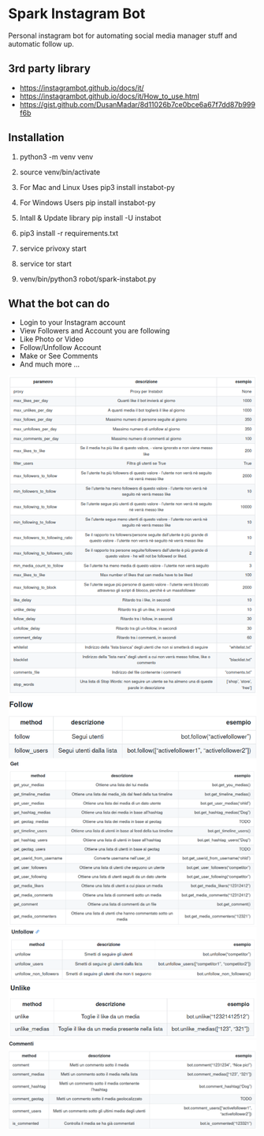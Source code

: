 # Spark Instagram Bot
Personal instagram bot for automating social media manager stuff and automatic follow up.

## 3rd party library
- https://instagrambot.github.io/docs/it/
- https://instagrambot.github.io/docs/it/How_to_use.html
- https://gist.github.com/DusanMadar/8d11026b7ce0bce6a67f7dd87b999f6b

## Installation

1. python3 -m venv venv

2. source venv/bin/activate

3. For Mac and Linux Uses
     pip3 install instabot-py

3. For Windows Users
     pip install instabot-py

4. Intall & Update library
     pip install -U instabot

5. pip3 install -r requirements.txt

6. service privoxy start

8. service tor start

10. venv/bin/python3 robot/spark-instabot.py



## What the bot can do
- Login to your Instagram account
- View Followers and Account you are following
- Like Photo or Video
- Follow/Unfollow Account
- Make or See Comments
- And much more ... 

![Alt text](docs/img/bot_parameters.png?raw=true)
![Alt text](docs/img/follow_methods.png?raw=true)
![Alt text](docs/img/get_methods.png?raw=true )
![Alt text](docs/img/unfollow_methods.png?raw=true )
![Alt text](docs/img/unlike_methods.png?raw=true )
![Alt text](docs/img/comments.png?raw=true)

